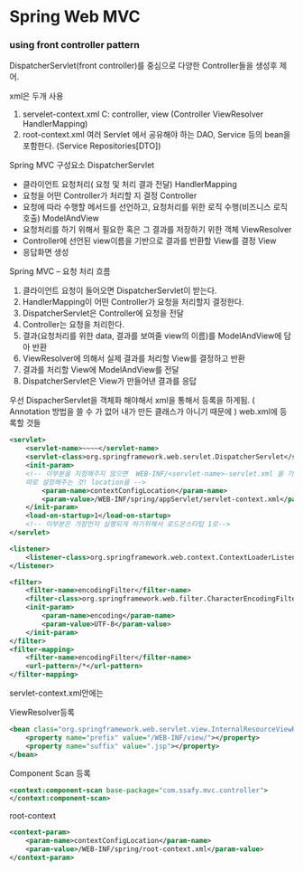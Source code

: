 # Spring Web MVC

### using front controller pattern
DispatcherServlet(front controller)를 중심으로 다양한 Controller들을 생성후 제어.

xml은 두개 사용
1. servelet-context.xml
    C: controller, view
    (Controller ViewResolver HandlerMapping)
2. root-context.xml
    여러 Servlet 에서 공유해야 하는 DAO, Service 등의 bean을 포함한다.
    (Service Repositories[DTO])

Spring MVC 구성요소
DispatcherServlet
- 클라이언트 요청처리( 요청 및 처리 결과 전달)
HandlerMapping
- 요청을 어떤 Controller가 처리할 지 결정
Controller
- 요청에 따라 수행할 메서드를 선언하고, 요청처리를 위한 로직 수행(비즈니스 로직 호출)
ModelAndView
- 요청처리를 하기 위해서 필요한 혹은 그 결과를 저장하기 위한 객체
ViewResolver
- Controller에 선언된 view이름을 기반으로 결과를 반환할 View를 결정
View
- 응답화면 생성

Spring MVC – 요청 처리 흐름
1. 클라이언트 요청이 들어오면 DispatcherServlet이 받는다.
2. HandlerMapping이 어떤 Controller가 요청을 처리할지 결정한다.
3. DispatcherServlet은 Controller에 요청을 전달
4. Controller는 요청을 처리한다.
5. 결과(요청처리를 위한 data, 결과를 보여줄 view의 이름)를 ModelAndView에 담아 반환
6. ViewResolver에 의해서 실제 결과를 처리할 View를 결정하고 반환
7. 결과를 처리할 View에 ModelAndView를 전달
8. DispatcherServlet은 View가 만들어낸 결과를 응답



우선 DispacherServlet을 객체화 해야해서 xml을 통해서 등록을 하게됨. ( Annotation 방법을 쓸 수 가 없어 내가 만든 클래스가 아니기 때문에 )
web.xml에 등록할 것들
```xml
<servlet>
    <servlet-name>~~~~</servlet-name>
    <servlet-class>org.springframework.web.servlet.DispatcherServlet</servlet-class>
    <init-param> 
    <!-- 이부분을 지정해주지 않으면  WEB-INF/<servlet-name>-servlet.xml 을 기본으로 로딩하게됨
    따로 설정해주는 것! location을 -->
        <param-name>contextConfigLocation</param-name>
        <param-value>/WEB-INF/spring/appServlet/servlet-context.xml</param-value>
    </init-param>
    <load-on-startup>1</load-on-startup>
    <!-- 이부분은 가장먼저 실행되게 하기위해서 로드온스타텁 1로-->
</servlet>

<listener>
	<listener-class>org.springframework.web.context.ContextLoaderListener</listener-class>
</listener>

<filter>
	<filter-name>encodingFilter</filter-name>
	<filter-class>org.springframework.web.filter.CharacterEncodingFilter</filter-class>
	<init-param>
		<param-name>encoding</param-name>
		<param-value>UTF-8</param-value>
	</init-param>
</filter>
<filter-mapping>
	<filter-name>encodingFilter</filter-name>
	<url-pattern>/*</url-pattern>
</filter-mapping>

```
servlet-context.xml안에는

ViewResolver등록 
```xml
<bean class="org.springframework.web.servlet.view.InternalResourceViewResolver">
	<property name="prefix" value="/WEB-INF/view/"></property>
	<property name="suffix" value=".jsp"></property>
</bean>
```
Component Scan 등록
```xml
<context:component-scan base-package="com.ssafy.mvc.controller">
</context:component-scan>
```




root-context
```xml
<context-param>
    <param-name>contextConfigLocation</param-name>
    <param-value>/WEB-INF/spring/root-context.xml</param-value>
</context-param>
```

